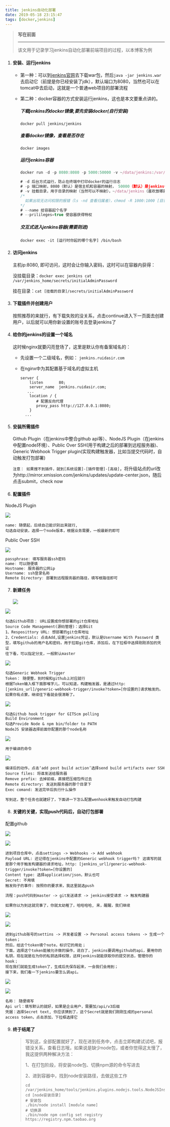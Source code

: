 ```yaml
---
title: jenkins自动化部署
date: 2019-05-18 23:15:47
tags: [docker,jenkins]
---
```

> **写在前面**
>
> ------
>
> 该文用于记录学习jenkins自动化部署前端项目的过程，以本博客为例

1. #### 安装、运行jenkins

   + 第一种：可以到[jenkins官网](https://jenkins.io/)去下载war包，然后`java -jar jenkins.war　`去启动它（前提是你已经安装了jdk），默认端口为8080，当然也可以在tomcat中去启动，这就是一个普通web项目的部署流程

   + 第二种：docker容器的方式安装运行jenkins，这也是本文要重点讲的。

     ##### 下载jenkins的docker镜像,要先安装docker(自行安装)

     `docker pull jenkins/jenkins`

     ##### 查看docker镜像，查看是否存在

     `docker images`

     ##### 运行jenkins容器

     ```javascript
     docker run -d -p 8080:8080 -p 5000:50000 -v ~/data/jenkins:/var/jenkins_home --name jenkins --privileged=true [镜像ID]
     
     # -d 后台方式运行，防止在终端中打印docker的运行日志
     # -p 端口映射，8080（默认）是宿主机和容器的映射， 50000（默认）是jenkins代理和jenkins主机的映射
     # -v 挂载目录，用于目录的映射（当然可以不映射），~/data/jenkins（喜欢放哪就放哪）是宿主机上的目录
     /*
       如果出现无访问权限的报错（ls -nd 查看归属者），chmod -R 1000:1000 [目录] ，因为容器默认使用	uid=1000，gid=1000来访问卷，如果是没有读写执行权限chmod -R 777 [目录]
     */
     # --name 给容器起个名字
     # --prilileges=true 使容器获得特权
     ```

     #####  交互式进入jenkins容器(需要则进)

     `docker exec -it [运行时你起的哪个名字] /bin/bash `

2. #### 访问jenkins

   主机ip:8080, 即可访问，这时会让你输入密码，这时可以在容器内获得：

   没挂载目录：`docker exec jenkins cat /var/jenkins_home/secrets/initialAdminPassword`

   挂在目录：`cat [挂载的目录]/secrets/initialAdminPassword`

3. #### 下载插件并创建用户

   按照推荐的来就行，有下载失败的没关系，点击continue进入下一页面去创建用户，以后就可以用你新设置的账号去登录jenkins了

4. #### 给你的jenkins的设置一个域名

   这时候nginx就要闪亮登场了，这里是默认你有备案域名的：

   + 先设置一个二级域名，例如： `jenkins.ruidasir.com`

   + 在nginx中为其配置基于域名的虚拟主机

     ```nginx
     server {
         listen       80;
         server_name  jenkins.ruidasir.com;
     	...
         location / {
         	# 配置反向代理
         	proxy_pass http://127.0.0.1:8080;
         }
       ...
     ```

5. #### 安装所需插件

   Github Plugin（在jenkins中整合github api等）、NodeJS Plugin（在jenkins中配置node环境）、Public Over SSH(用于构建之后的部署到远程服务器)、Generic Webhook Trigger plugin(实现构建触发器，比如当提交代码时，自动触发打包部署)

   `注意： 如果搜不到插件，就到[系统设置]-[插件管理]-[高级]`，将升级站点的url改为http://mirror.xmission.com/jenkins/updates/update-center.json，随后点击submit，check now

6. #### 配置插件

NodeJS Plugin

![](http://img.ruidasir.com/images/node.png)

```
name: 随便起，后续自己能识别出来就行,
勾选自动安装，选择一个node版本，根据业务需要，一般最新的即可
```

Public Over SSH

![](http://img.ruidasir.com/images/ssh.png)

```javascript
passphrase: 填写服务器ssh密码
name: 可以随便填
Hostname: 服务器的公网ip
Username: ssh登录名称
Remote Directory: 部署到远程服务器的路径，填写根路径即可
```

7. #### 新建任务

   ![](http://img.ruidasir.com/images/task.png)



![](http://img.ruidasir.com/images/build1.png)

```
勾选Github项目： URL设置成你想部署的git仓库地址
Source Code Management(源码管理)：选择Git
1、Resposittory URL: 想部署的git仓库地址
2、Credentials: 点击Add,设置jenkins凭证，默认是Username With Password 类型，填写github的用户名和密码，用于拉取git仓库，添加后，在下拉框中选择刚刚添加的凭证
往下看，可以指定分支，一般默认master
```

![](http://img.ruidasir.com/images/build2.png)

```
勾选Generic Webhook Trigger
Token： 随便整，到时候和github上对应就行
根据Token输入框下面那堆字儿，可以知道，构建触发器，是通过http: [jenkins_url]/generic-webhook-trigger/invoke?token=[你设置的]请求触发的。如果你有点蒙，继续往下看就会很清晰了。
```

![](http://img.ruidasir.com/images/build3.png)

```
勾选Github hook trigger for GITScm polling 
Build Environment
勾选Provide Node & npm bin/folder to PATH
NodeJS 安装器选择前面你配置的那个node名称
```

![](http://img.ruidasir.com/images/build4.png)

```
用于编译的命令
```

![](http://img.ruidasir.com/images/build5.png)

```
编译后的动作，点击‘add post build action’选择send build artifacts over SSH
Source files: 将谁发送给服务器
Remove prefix: 去掉前缀，直接把压缩包传过去
Remote directory: 发送到服务器的那个目录下
Exec comand: 发送完毕后执行什么操作
```

`写到这，整个任务也就建好了，下面讲一下怎么配置wenhook来触发自动打包构建`

8. #### 关键的关键，实现push代码后，自动打包部署

配置github

![](http://img.ruidasir.com/images/git1.png)

![](http://img.ruidasir.com/images/git2.png)

```
进到项目仓库中，点击settings -> Webhooks -> Add webhook
Payload URL: 还记得在jenkins中配置的Generic webhook trigger吗？ 这填写的就是那个用于触发构建器的请求地址，http: [jenkins_url]/generic-webhook-trigger/invoke?token=[你设置的]
Content type: 选择application/json，默认也可
Secret: 不用填
触发钩子的事件: 按照你的要求来，我这里就选push

流程：push代码到master -> git发送请求 -> jenkins接受请求 -> 触发构建器

```

`如果你以为到这就完事了，你就太幼稚了，哈哈哈哈, 来，醒醒，我们继续`

![](http://img.ruidasir.com/images/git3.png)

![](http://img.ruidasir.com/images/git4.png)

```
进到github账号的settins -> 开发者设置 -> Personal access tokens -> 生成一个token；
然后，给这个token填个note，标识它的用处；
下面，选择这个token能被允许做的操作，说白了，jenkins要调用github的api，要用你的私钥，现在就是在为你的私钥选择权限，这样jenkins就能获取你的提交状态，管理你的hook；
现在我们就能生成token了，生成后先保存起来，一会我们会用到；
接下来，我们看一下jenkins要怎么调api。
```

![](http://img.ruidasir.com/images/webhook.png)

![](http://img.ruidasir.com/images/webhook1.png)

```
名称： 随便填写
Api url：填写默认的就好，如果是企业用户，需要加/api/v3后缀
凭据：选择Secret text, 你应该猜到了，这个Secret就是我们刚刚生成的personal access token，点击添加，下拉框选择它
```

9. #### 终于结尾了

   > 写到这，全部配置就好了，现在进到任务中，点击立即构建试试吧，报错没关系，查看日志哦，如果说是缺少node包，或者你觉得这太慢了，我这提供两种解决方法：
   >
   > 1、在打包阶段，将安装node包、切换npm源的命令写进去
   >
   > 2、进到容器中，找到node安装路径，去做这些工作
   >
   > ```shell
   > cd /var/jenkins_home/tools/jenkins.plugins.nodejs.tools.NodeJSInstallation/
   > cd [node安装目录]
   > # 安装包
   > ./bin/node install [module name]
   > # 切换源
   > ./bin/node npm config set registry https://registry.npm.taobao.org
   > ```

